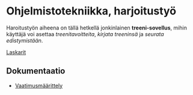 # Ohjelmistotekniikka, harjoitustyö

Haroitustyön aiheena on tällä hetkellä jonkinlainen <strong>treeni-sovellus</strong>, mihin käyttäjä voi asettaa <i>treenitavoitteita</i>, <i>kirjata treeninsä</i> ja <i>seurata edistymistään</i>.

[Laskarit](/laskarit)

## Dokumentaatio

- [Vaatimusmäärittely](./dokumentaatio/vaatimusmaarittely.md)

